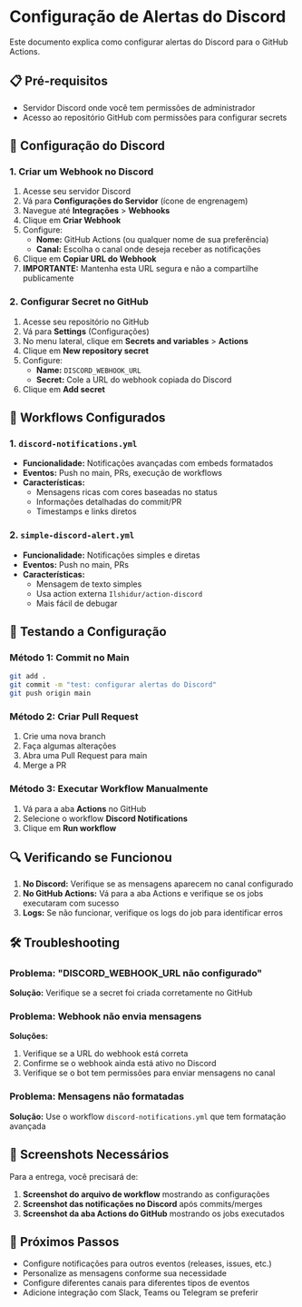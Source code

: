 # Configuração de Alertas do Discord

Este documento explica como configurar alertas do Discord para o GitHub Actions.

## 📋 Pré-requisitos

- Servidor Discord onde você tem permissões de administrador
- Acesso ao repositório GitHub com permissões para configurar secrets

## 🔧 Configuração do Discord

### 1. Criar um Webhook no Discord

1. Acesse seu servidor Discord
2. Vá para **Configurações do Servidor** (ícone de engrenagem)
3. Navegue até **Integrações** > **Webhooks**
4. Clique em **Criar Webhook**
5. Configure:
   - **Nome:** GitHub Actions (ou qualquer nome de sua preferência)
   - **Canal:** Escolha o canal onde deseja receber as notificações
6. Clique em **Copiar URL do Webhook**
7. **IMPORTANTE:** Mantenha esta URL segura e não a compartilhe publicamente

### 2. Configurar Secret no GitHub

1. Acesse seu repositório no GitHub
2. Vá para **Settings** (Configurações)
3. No menu lateral, clique em **Secrets and variables** > **Actions**
4. Clique em **New repository secret**
5. Configure:
   - **Name:** `DISCORD_WEBHOOK_URL`
   - **Secret:** Cole a URL do webhook copiada do Discord
6. Clique em **Add secret**

## 📁 Workflows Configurados

### 1. `discord-notifications.yml`
- **Funcionalidade:** Notificações avançadas com embeds formatados
- **Eventos:** Push no main, PRs, execução de workflows
- **Características:** 
  - Mensagens ricas com cores baseadas no status
  - Informações detalhadas do commit/PR
  - Timestamps e links diretos

### 2. `simple-discord-alert.yml`
- **Funcionalidade:** Notificações simples e diretas
- **Eventos:** Push no main, PRs
- **Características:**
  - Mensagem de texto simples
  - Usa action externa `Ilshidur/action-discord`
  - Mais fácil de debugar

## 🧪 Testando a Configuração

### Método 1: Commit no Main
```bash
git add .
git commit -m "test: configurar alertas do Discord"
git push origin main
```

### Método 2: Criar Pull Request
1. Crie uma nova branch
2. Faça algumas alterações
3. Abra uma Pull Request para main
4. Merge a PR

### Método 3: Executar Workflow Manualmente
1. Vá para a aba **Actions** no GitHub
2. Selecione o workflow **Discord Notifications**
3. Clique em **Run workflow**

## 🔍 Verificando se Funcionou

1. **No Discord:** Verifique se as mensagens aparecem no canal configurado
2. **No GitHub Actions:** Vá para a aba Actions e verifique se os jobs executaram com sucesso
3. **Logs:** Se não funcionar, verifique os logs do job para identificar erros

## 🛠️ Troubleshooting

### Problema: "DISCORD_WEBHOOK_URL não configurado"
**Solução:** Verifique se a secret foi criada corretamente no GitHub

### Problema: Webhook não envia mensagens
**Soluções:**
1. Verifique se a URL do webhook está correta
2. Confirme se o webhook ainda está ativo no Discord
3. Verifique se o bot tem permissões para enviar mensagens no canal

### Problema: Mensagens não formatadas
**Solução:** Use o workflow `discord-notifications.yml` que tem formatação avançada

## 📸 Screenshots Necessários

Para a entrega, você precisará de:

1. **Screenshot do arquivo de workflow** mostrando as configurações
2. **Screenshot das notificações no Discord** após commits/merges
3. **Screenshot da aba Actions do GitHub** mostrando os jobs executados

## 🎯 Próximos Passos

- Configure notificações para outros eventos (releases, issues, etc.)
- Personalize as mensagens conforme sua necessidade
- Configure diferentes canais para diferentes tipos de eventos
- Adicione integração com Slack, Teams ou Telegram se preferir

